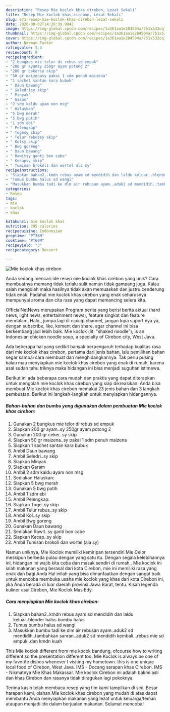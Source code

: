 ```yaml
---
description: "Resep Mie koclok khas cirebon, Lezat Sekali"
title: "Resep Mie koclok khas cirebon, Lezat Sekali"
slug: 671-resep-mie-koclok-khas-cirebon-lezat-sekali
date: 2020-08-02T14:20:39.904Z
image: https://img-global.cpcdn.com/recipes/1a361aa1e284504a/751x532cq70/mie-koclok-khas-cirebon-foto-resep-utama.jpg
thumbnail: https://img-global.cpcdn.com/recipes/1a361aa1e284504a/751x532cq70/mie-koclok-khas-cirebon-foto-resep-utama.jpg
cover: https://img-global.cpcdn.com/recipes/1a361aa1e284504a/751x532cq70/mie-koclok-khas-cirebon-foto-resep-utama.jpg
author: Norman Tucker
ratingvalue: 3.4
reviewcount: 9
recipeingredient:
- "2 bungkus mie telor di rebus sd empuk"
- "200 gr ayamsy 250gr ayam potong 2"
- "200 gr cekersy skip"
- "50 gr maizenasy pakai 1 sdm penuh maizena"
- "1 sachet santan kara bubuk"
- " Daun bawang"
- " Seledrisy skip"
- " Minyak"
- " Garam"
- "2 sdm kaldu ayam non msg"
- " Haluskan"
- "5 bwg merah"
- "5 bwg putih"
- "1 sdm ebi"
- " Pelengkap"
- " Togesy skip"
- " Telur rebussy skip"
- " Kolsy skip"
- " Bwg goreng"
- " Daun bawang"
- " Rawitsy ganti bon cabe"
- " Kecapsy skip"
- " Tumisan brokoli dan wortel ala sy"
recipeinstructions:
- "Siapkan bahan2..kmdn rebus ayam sd mendidih dan laldu keluar..blender halus bumbu halus"
- "Tumus bumbu halus sd wangi"
- "Masukkan bumbu tadi ke dlm air rebusan ayam..aduk2 sd mendidih..tambahkan sanran..aduk2 sd mendidih kembali...rebus mie sd empuk..dan kmdn kuah"
categories:
- Resep
tags:
- mie
- koclok
- khas

katakunci: mie koclok khas 
nutrition: 295 calories
recipecuisine: Indonesian
preptime: "PT36M"
cooktime: "PT60M"
recipeyield: "3"
recipecategory: Dessert

---
```



![Mie koclok khas cirebon](https://img-global.cpcdn.com/recipes/1a361aa1e284504a/751x532cq70/mie-koclok-khas-cirebon-foto-resep-utama.jpg)

Anda sedang mencari ide resep mie koclok khas cirebon yang unik? Cara membuatnya memang tidak terlalu sulit namun tidak gampang juga. Kalau salah mengolah maka hasilnya tidak akan memuaskan dan justru cenderung tidak enak. Padahal mie koclok khas cirebon yang enak seharusnya mempunyai aroma dan cita rasa yang dapat memancing selera kita.

OfficialNetNews merupakan Program berita yang berisi berita aktual (hard news, light news, entertainment news), feature singkat dan feature mendalam. Halo,, jumpa lagi di cipicip channel, jangan lupa suport nya ya, dengan subscribe, like, koment dan share, agar channel ini bisa berkembang jadi lebih baik. Mie koclok (lit: &#34;shaked noodle&#34;), is an Indonesian chicken noodle soup, a specialty of Cirebon city, West Java.

Ada beberapa hal yang sedikit banyak berpengaruh terhadap kualitas rasa dari mie koclok khas cirebon, pertama dari jenis bahan, lalu pemilihan bahan segar sampai cara membuat dan menghidangkannya. Tak perlu pusing kalau mau menyiapkan mie koclok khas cirebon yang enak di rumah, karena asal sudah tahu triknya maka hidangan ini bisa menjadi suguhan istimewa.


Berikut ini ada beberapa cara mudah dan praktis yang dapat diterapkan untuk mengolah mie koclok khas cirebon yang siap dikreasikan. Anda bisa membuat Mie koclok khas cirebon memakai 23 jenis bahan dan 3 langkah pembuatan. Berikut ini langkah-langkah untuk menyiapkan hidangannya.

<!--inarticleads1-->

##### Bahan-bahan dan bumbu yang digunakan dalam pembuatan Mie koclok khas cirebon:

1. Gunakan 2 bungkus mie telor di rebus sd empuk
1. Siapkan 200 gr ayam..sy 250gr ayam potong 2
1. Gunakan 200 gr ceker..sy skip
1. Siapkan 50 gr maizena..sy pakai 1 sdm penuh maizena
1. Siapkan 1 sachet santan kara bubuk
1. Ambil  Daun bawang
1. Ambil  Seledri..sy skip
1. Siapkan  Minyak
1. Siapkan  Garam
1. Ambil 2 sdm kaldu ayam non msg
1. Sediakan  Haluskan:
1. Siapkan 5 bwg merah
1. Gunakan 5 bwg putih
1. Ambil 1 sdm ebi
1. Ambil  Pelengkap:
1. Siapkan  Toge..sy skip
1. Ambil  Telur rebus..sy skip
1. Ambil  Kol..sy skip
1. Ambil  Bwg goreng
1. Gunakan  Daun bawang
1. Sediakan  Rawit..sy ganti bon cabe
1. Siapkan  Kecap..sy skip
1. Ambil  Tumisan brokoli dan wortel (ala sy)


Namun uniknya, Mie Koclok memiliki kemiripan tersendiri Mie Celor meskipun berbeda pulau dengan yang satu itu. Dengan segala kelebihannya ini, hidangan ini wajib kita coba dan masak sendiri di rumah.. Mie koclok ini ialah makanan yang berasal dari kota Cirebon, mie ini memiliki rasa yang enak dan bagi Anda Hal inilah yang bisa dimanfaatkan dengan sangat baik untuk mencoba membuka usaha mie koclok yang khas dari kota Cirebon ini, jika Anda berada di luar daerah provinsi Jawa Barat, tentu. Kisah legenda kuliner asal Cirebon, Mie Koclok Mas Edy. 

<!--inarticleads2-->

##### Cara menyiapkan Mie koclok khas cirebon:

1. Siapkan bahan2..kmdn rebus ayam sd mendidih dan laldu keluar..blender halus bumbu halus
1. Tumus bumbu halus sd wangi
1. Masukkan bumbu tadi ke dlm air rebusan ayam..aduk2 sd mendidih..tambahkan sanran..aduk2 sd mendidih kembali...rebus mie sd empuk..dan kmdn kuah


This Mie koclok different from mie kocok bandung, ofcourse how to writing different so the.presentation different too. Mie Koclok is always be one of my favorite dishes whenever I visiting my hometown. this is one unique local food of Cirebon, West Java. IMS - Docang sarapan khas Cirebon. IMS - Nikmatnya Mie Khas Makassar. Mie koclok Cirebon ini adalah bakmi asli dan khas Cirebon dan rasanya tidak diragukan lagi pokoknya. 

Terima kasih telah membaca resep yang tim kami tampilkan di sini. Besar harapan kami, olahan Mie koclok khas cirebon yang mudah di atas dapat membantu Anda menyiapkan makanan yang lezat untuk keluarga/teman ataupun menjadi ide dalam berjualan makanan. Selamat mencoba!
